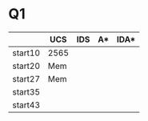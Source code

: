 # Q1
||UCS|IDS|A*|IDA*|
|---|---|---|---|---|
|start10|2565||||
|start20|Mem||||
|start27|Mem||||
|start35|||||
|start43|||||